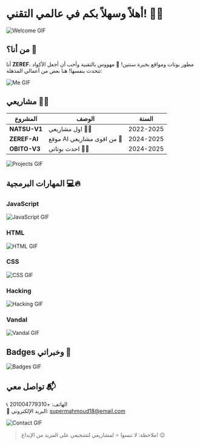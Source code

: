 # أهلاً وسهلاً بكم في عالمي التقني! 👋🔥

![Welcome GIF](https://media.giphy.com/media/LMcB8XospGZO8UQq87/giphy.gif)

## من أنا؟ 🤔
أنا **ZEREF**، مطور بوتات ومواقع بخبرة سنتين! 🤖 مهووس بالتقنية وأحب أن أجعل الأكواد تتحدث بنفسها! هنا بعض من أعمالي المذهلة:

![Me GIF](https://media.giphy.com/media/ZVik7pBtu9dNS/giphy.gif)

## مشاريعي 💼✨
| المشروع       | الوصف                      | السنة      |
|---------------|----------------------------|------------|
| **NATSU-V1**  | اول مشاريعي 🦸‍♂️        | 2022-2025  |
| **ZEREF-AI**  | موقع AI من اقوى مشاريعي 🤖  | 2024-2025  |
| **OBITO-V3**  | احدث بوتاتي 💬🔥 | 2024-2025  |

![Projects GIF](https://media.giphy.com/media/RbDKaczqWovIugyJmW/giphy.gif)

## المهارات البرمجية 💻🔥

### JavaScript
![JavaScript GIF](https://media.giphy.com/media/WtTnAfZn6aVJfBzlN3/giphy.gif)

### HTML
![HTML GIF](https://media.giphy.com/media/qgQUggAC3Pfv687qPC/giphy.gif)

### CSS
![CSS GIF](https://media.giphy.com/media/fsEaZldNC8A1PJ3mwp/giphy.gif)

### Hacking
![Hacking GIF](https://media.giphy.com/media/HwBlFQZFcAoUcPHgdX/giphy.gif)

### Vandal
![Vandal GIF](https://media.giphy.com/media/3o7527pa7qs9kCG78A/giphy.gif)

## Badges وخبراتي 🔖
![Badges GIF](https://media.giphy.com/media/Y4ak9Ki2GZCbJxAnJD/giphy.gif)

## تواصل معي 📬
📞 الهاتف: +201004779310  
📧 البريد الإلكتروني: supermahmoud18@email.com  

![Contact GIF](https://media.giphy.com/media/1Bekc3mWbbMb5lFLfy/giphy.gif)

> ملاحظة: لا تنسوا ⭐ لمشاريعي لتشجيعي على المزيد من الإبداع! 😉
